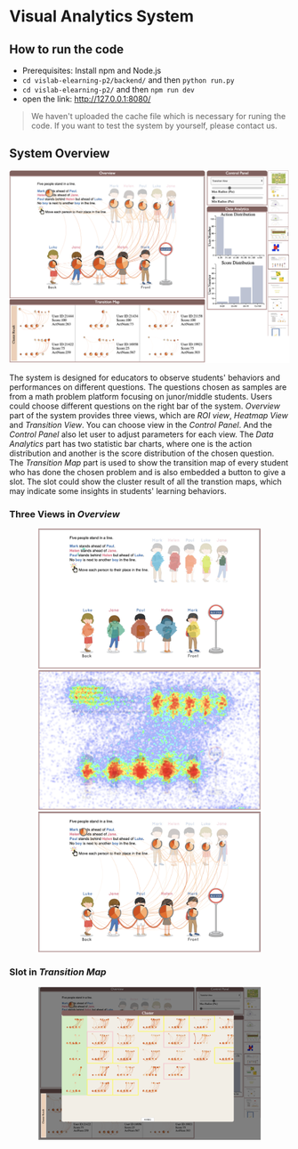 # Visual Analytics System
## How to run the code
- Prerequisites: Install npm and Node.js
- `cd vislab-elearning-p2/backend/` and then `python run.py`
- `cd vislab-elearning-p2/` and then `npm run dev`
- open the link: http://127.0.0.1:8080/

> We haven't uploaded the cache file which is necessary for runing the code. If you want to test the system by yourself, please contact us.
## System Overview
<div style="text-align: center">
<img src = "readme_material/Overview.png" width = '600'/>
</div>

The system is designed for educators to observe students' behaviors and performances on different questions. The questions chosen as samples are from a math problem platform focusing on junor/middle students.
Users could choose different questions on the right bar of the system. *Overview* part of the system provides three views, which are *ROI view*, *Heatmap View* and *Transition View*. You can choose view in the *Control Panel*. And the *Control Panel* also let user to adjust parameters for each view. The *Data Analytics* part has two statistic bar charts, where one is the action distribution and another is the score distribution of the chosen question. The *Transition Map* part is used to show the transition map of every student who has done the chosen problem and is also embedded a button to give a slot. The slot could show the cluster result of all the transtion maps, which may indicate some insights in students' learning behaviors.

### Three Views in *Overview*
<div style="text-align: center">
<img src = "readme_material/ROIview.png" width = '400'/><img src = "readme_material/Heatmapview.png" width = '400'/><img src = "readme_material/Transitionview.png" width = '400'/>
</div>

### Slot in *Transition Map*
<div style="text-align: center">
<img src = "readme_material/Slot.png" width = '400'/>
</div>